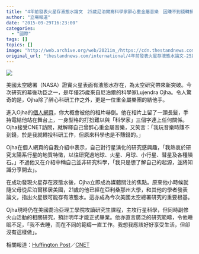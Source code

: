 ```yaml
---
title: "4年前發表火星存液態水論文　25歲尼泊爾裔科學家醉心重金屬音樂　因賺不到錢轉搞科研"
author: "立場報道"
date: "2015-09-29T16:23:00"
categories:
  - "國際"
tags: []
topics: []
image: "http://web.archive.org/web/2021im_/https://cdn.thestandnews.com/media/photos/cache/mars-11_206Cx_1200x0.png"
original_url: "thestandnews.com/international/4年前發表火星存液態水論文-25歲尼泊爾裔科學家醉心重金屬音樂-因賺不到錢轉搞科研"
---
```

![](http://web.archive.org/web/2021im_/https://cdn.thestandnews.com/media/photos/cache/mars-11_206Cx_1200x0.png)

美國太空總署（NASA）證實火星表面有液態水存在，為太空研究帶來新突破。今次研究的幕後功臣之一，是年僅25歲來自尼泊爾的科學家Lujendra Ojha。令人驚奇的是，Ojha除了醉心科研工作之外，更是一位重金屬樂團的結他手。

進入Ojha的[個人網頁](http://web.archive.org/web/20210628124657/http://www.lujendraojha.net/)，你大概會被他的相片嚇倒。他在相片上留了一頭長髮，手持電結他站在舞台上，一身型格的打扮難以與「科學家」三個字連上任何關係。Ojha接受CNET訪問，就解釋自己曾醉心重金屬音樂，又笑言：「我玩音樂時賺不到錢，於是我就轉投科研工作，但原來科學也是不賺錢的。」

Ojha在個人網頁的自我介紹中表示，自己對行星演化的研究感興趣，「我熱衷於研究太陽系行星的地質特徵，以往研究過地球、火星、月球、小行星、彗星及各種隕石。」不過他又在介紹中稱自己並非研究科學，「我只是想了解自己的起源，並將知識分享開去」。

在成功發現火星存在液態水後，Ojha立即成為媒體關注的焦點。原來他小時候就隨父母從尼泊爾移居美國，21歲的他已經在亞利桑那州大學，和其他的學者發表論文，指出火星很可能存有液態水。這亦成為今次美國太空總署研究的重要根基。

Ojha現時仍在美國喬治亞理工學院攻讀研究生課程，主攻行星科學，但同時副修火山活動的相關研究，預計明年才能正式畢業。他亦直言廣泛的研究範疇，令他睡眠不足，「我不去睡，而在不同的範疇一直工作。我想我應該好好享受生活，但卻沒有這樣做」。

相關報道：[Huffington Post](http://web.archive.org/web/20210628124657/http://www.huffingtonpost.in/2015/09/28/how-the-nepalese-rocker-f_n_8208816.html)／[CNET](http://web.archive.org/web/20210628124657/http://www.cnet.com/news/meet-the-nepalese-american-death-metal-guitarist-that-just-found-water-on-mars/)